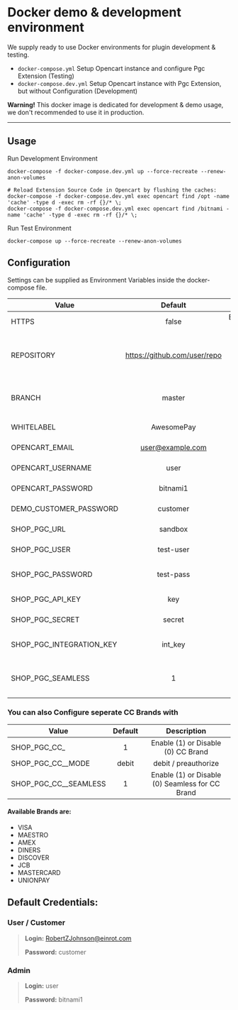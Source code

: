 # Docker demo & development environment

We supply ready to use Docker environments for plugin development & testing.

- `docker-compose.yml` Setup Opencart instance and configure Pgc Extension (Testing)
- `docker-compose.dev.yml` Setup Opencart instance with Pgc Extension, but without Configuration (Development)

**Warning!** This docker image is dedicated for development & demo usage, we don't recommended to use it in production.

---

## Usage

Run Development Environment
```
docker-compose -f docker-compose.dev.yml up --force-recreate --renew-anon-volumes

# Reload Extension Source Code in Opencart by flushing the caches:
docker-compose -f docker-compose.dev.yml exec opencart find /opt -name 'cache' -type d -exec rm -rf {}/* \;
docker-compose -f docker-compose.dev.yml exec opencart find /bitnami -name 'cache' -type d -exec rm -rf {}/* \;
```

Run Test Environment
```
docker-compose up --force-recreate --renew-anon-volumes
```


## Configuration

Settings can be supplied as Environment Variables inside the docker-compose file.


| Value                    |           Default            |                       Description                       |
| ------------------------ |:----------------------------:|:-------------------------------------------------------:|
| HTTPS                    |            false             |                  Enable/Disable HTTPS                   |
| REPOSITORY               | https://github.com/user/repo | URL to the Repo where your branded Extension is located |
| BRANCH                   |            master            |        Which Branch to checkout from REPOSITORY         |
| WHITELABEL               |          AwesomePay          |                  Whitelabel Extension                   |
| OPENCART_EMAIL           |       user@example.com       |                   Default Admin Email                   |
| OPENCART_USERNAME        |             user             |                 Default Admin Username                  |
| OPENCART_PASSWORD        |           bitnami1           |                 Default Admin Password                  |
| DEMO_CUSTOMER_PASSWORD   |           customer           |                  Default User Password                  |
| SHOP_PGC_URL             |           sandbox            |                 URL to your Gateway API                 |
| SHOP_PGC_USER            |          test-user           |                    Your Gateway User                    |
| SHOP_PGC_PASSWORD        |          test-pass           |               Your Gateway User Password                |
| SHOP_PGC_API_KEY         |             key              |                  Your Gateway API-Key                   |
| SHOP_PGC_SECRET          |            secret            |                 Your Gateway API-Secret                 |
| SHOP_PGC_INTEGRATION_KEY |           int_key            |              Your Gateway Integration Key               |
| SHOP_PGC_SEAMLESS        |              1               |      Whether to Enable (1) or Disable (0) Seamless      |


### You can also Configure seperate CC Brands with


| Value                        | Default |                   Description                   |
| ---------------------------- |:-------:|:-----------------------------------------------:|
| SHOP_PGC_CC_<BRAND>          |    1    |       Enable (1) or Disable (0) CC Brand        |
| SHOP_PGC_CC_<BRAND>_MODE     |  debit  |              debit / preauthorize               |
| SHOP_PGC_CC_<BRAND>_SEAMLESS |    1    | Enable (1) or Disable (0) Seamless for CC Brand |


#### Available Brands are:

- VISA
- MAESTRO
- AMEX
- DINERS
- DISCOVER
- JCB
- MASTERCARD
- UNIONPAY

## Default Credentials:

### User / Customer

> **Login:** RobertZJohnson@einrot.com
>
> **Password:** customer

### Admin

> **Login:** user
>
> **Password:** bitnami1
